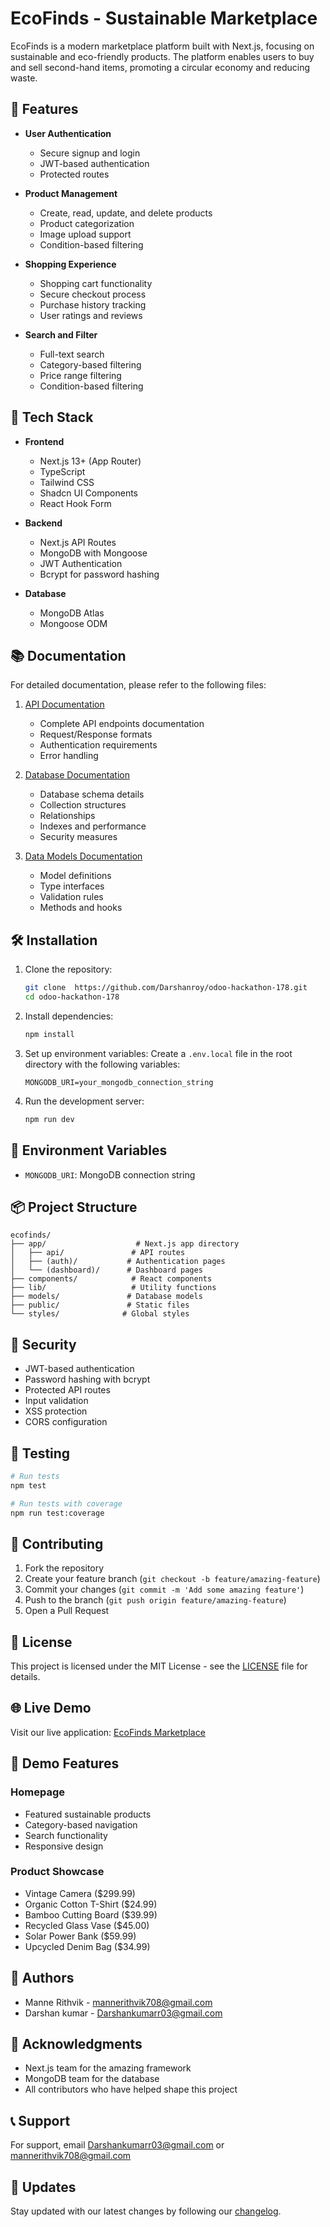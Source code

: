 # EcoFinds - Sustainable Marketplace

EcoFinds is a modern marketplace platform built with Next.js, focusing on sustainable and eco-friendly products. The platform enables users to buy and sell second-hand items, promoting a circular economy and reducing waste.

## 🌟 Features

- **User Authentication**
  - Secure signup and login
  - JWT-based authentication
  - Protected routes

- **Product Management**
  - Create, read, update, and delete products
  - Product categorization
  - Image upload support
  - Condition-based filtering

- **Shopping Experience**
  - Shopping cart functionality
  - Secure checkout process
  - Purchase history tracking
  - User ratings and reviews

- **Search and Filter**
  - Full-text search
  - Category-based filtering
  - Price range filtering
  - Condition-based filtering

## 🚀 Tech Stack

- **Frontend**
  - Next.js 13+ (App Router)
  - TypeScript
  - Tailwind CSS
  - Shadcn UI Components
  - React Hook Form

- **Backend**
  - Next.js API Routes
  - MongoDB with Mongoose
  - JWT Authentication
  - Bcrypt for password hashing

- **Database**
  - MongoDB Atlas
  - Mongoose ODM

## 📚 Documentation

For detailed documentation, please refer to the following files:

1. [API Documentation](backendapi.md)
   - Complete API endpoints documentation
   - Request/Response formats
   - Authentication requirements
   - Error handling

2. [Database Documentation](db.md)
   - Database schema details
   - Collection structures
   - Relationships
   - Indexes and performance
   - Security measures

3. [Data Models Documentation](readme.md)
   - Model definitions
   - Type interfaces
   - Validation rules
   - Methods and hooks

## 🛠️ Installation

1. Clone the repository:
   ```bash
   git clone  https://github.com/Darshanroy/odoo-hackathon-178.git
   cd odoo-hackathon-178
   ```

2. Install dependencies:
   ```bash
   npm install
   ```

3. Set up environment variables:
   Create a `.env.local` file in the root directory with the following variables:
   ```env
   MONGODB_URI=your_mongodb_connection_string
   ```

4. Run the development server:
   ```bash
   npm run dev
   ```

## 🔧 Environment Variables

- `MONGODB_URI`: MongoDB connection string


## 📦 Project Structure

```
ecofinds/
├── app/                    # Next.js app directory
│   ├── api/               # API routes
│   ├── (auth)/           # Authentication pages
│   └── (dashboard)/      # Dashboard pages
├── components/            # React components
├── lib/                   # Utility functions
├── models/               # Database models
├── public/               # Static files
└── styles/              # Global styles
```

## 🔐 Security

- JWT-based authentication
- Password hashing with bcrypt
- Protected API routes
- Input validation
- XSS protection
- CORS configuration

## 🧪 Testing

```bash
# Run tests
npm test

# Run tests with coverage
npm run test:coverage
```

## 📝 Contributing

1. Fork the repository
2. Create your feature branch (`git checkout -b feature/amazing-feature`)
3. Commit your changes (`git commit -m 'Add some amazing feature'`)
4. Push to the branch (`git push origin feature/amazing-feature`)
5. Open a Pull Request

## 📄 License

This project is licensed under the MIT License - see the [LICENSE](LICENSE) file for details.

## 🌐 Live Demo

Visit our live application: [EcoFinds Marketplace](https://odoo-hackathon-178-26ry.vercel.app/)


## 🎥 Demo Features

### Homepage
- Featured sustainable products
- Category-based navigation
- Search functionality
- Responsive design

### Product Showcase
- Vintage Camera ($299.99)
- Organic Cotton T-Shirt ($24.99)
- Bamboo Cutting Board ($39.99)
- Recycled Glass Vase ($45.00)
- Solar Power Bank ($59.99)
- Upcycled Denim Bag ($34.99)

## 👥 Authors

- Manne Rithvik - <mannerithvik708@gmail.com>
- Darshan kumar - Darshankumarr03@gmail.com

## 🙏 Acknowledgments

- Next.js team for the amazing framework
- MongoDB team for the database
- All contributors who have helped shape this project

## 📞 Support

For support, email <Darshankumarr03@gmail.com> or <mannerithvik708@gmail.com>

## 🔄 Updates

Stay updated with our latest changes by following our [changelog](CHANGELOG.md). 
